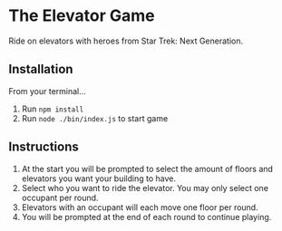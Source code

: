 # The Elevator Game

Ride on elevators with heroes from Star Trek: Next Generation.

## Installation

From your terminal...
1. Run `npm install`
2. Run `node ./bin/index.js` to start game

## Instructions

1. At the start you will be prompted to select the amount of floors and elevators you want your building to have. 
2. Select who you want to ride the elevator. You may only select one occupant per round.
3. Elevators with an occupant will each move one floor per round.
4. You will be prompted at the end of each round to continue playing.
